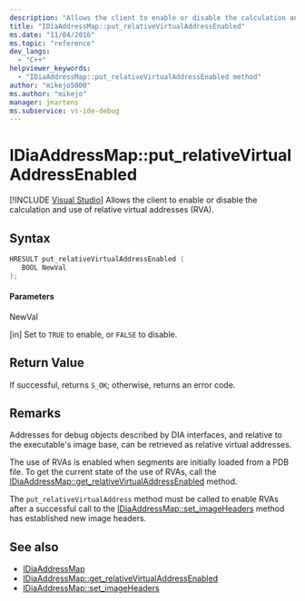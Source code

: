 ```yaml
---
description: "Allows the client to enable or disable the calculation and use of relative virtual addresses (RVA)."
title: "IDiaAddressMap::put_relativeVirtualAddressEnabled"
ms.date: "11/04/2016"
ms.topic: "reference"
dev_langs:
  - "C++"
helpviewer_keywords:
  - "IDiaAddressMap::put_relativeVirtualAddressEnabled method"
author: "mikejo5000"
ms.author: "mikejo"
manager: jmartens
ms.subservice: vs-ide-debug
---
```

# IDiaAddressMap::put_relativeVirtualAddressEnabled

 [!INCLUDE [Visual Studio](~/includes/applies-to-version/vs-windows-only.md)]
Allows the client to enable or disable the calculation and use of relative virtual addresses (RVA).

## Syntax

```C++
HRESULT put_relativeVirtualAddressEnabled ( 
   BOOL NewVal
);
```

#### Parameters
 NewVal

[in] Set to `TRUE` to enable, or `FALSE` to disable.

## Return Value
 If successful, returns `S_OK`; otherwise, returns an error code.

## Remarks
 Addresses for debug objects described by DIA interfaces, and relative to the executable's image base, can be retrieved as relative virtual addresses.

 The use of RVAs is enabled when segments are initially loaded from a PDB file. To get the current state of the use of RVAs, call the [IDiaAddressMap::get_relativeVirtualAddressEnabled](../../debugger/debug-interface-access/idiaaddressmap-get-relativevirtualaddressenabled.md) method.

 The `put_relativeVirtualAddress` method must be called to enable RVAs after a successful call to the [IDiaAddressMap::set_imageHeaders](../../debugger/debug-interface-access/idiaaddressmap-set-imageheaders.md) method has established new image headers.

## See also
- [IDiaAddressMap](../../debugger/debug-interface-access/idiaaddressmap.md)
- [IDiaAddressMap::get_relativeVirtualAddressEnabled](../../debugger/debug-interface-access/idiaaddressmap-get-relativevirtualaddressenabled.md)
- [IDiaAddressMap::set_imageHeaders](../../debugger/debug-interface-access/idiaaddressmap-set-imageheaders.md)
